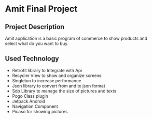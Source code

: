 # Amit Final Project

## Project Description
Amit application is a basic program of commerce to show products and select what do you want to buy.

## Used Technology
* Retrofit library to Integrate with Api
* Recycler View to show and organize screens 
* Singleton to increase performance
* Json library to convert from and to json format
* Sdp Library to manage the size of pictures and texts 
* Pogo Class plugin
* Jetpack Android
* Navigation Component
* Picaso for showing pictures





